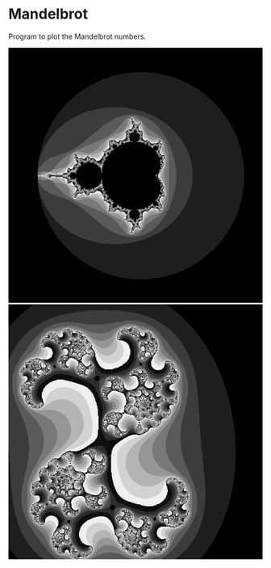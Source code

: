# Mandelbrot
Program to plot the Mandelbrot numbers.

![Mandelbrot Set](https://github.com/MKesenheimer/Mandelbrot/blob/master/Mandelbrot_Set.png)
![Julia Set](https://github.com/MKesenheimer/Mandelbrot/blob/master/Julia_Set.png)

